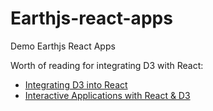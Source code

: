 # Earthjs-react-apps
Demo Earthjs React Apps


Worth of reading for integrating D3 with React:
* [Integrating D3 into React]( http://eng.wealthfront.com/2017/02/14/integrating-d3-into-react/ )
* [Interactive Applications with React & D3]( https://medium.com/@Elijah_Meeks/interactive-applications-with-react-d3-f76f7b3ebc71 )
